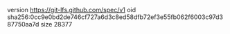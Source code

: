 version https://git-lfs.github.com/spec/v1
oid sha256:0cc9e0bd2de746cf727a6d3c8ed58dfb72ef3e55fb062f6003c97d387750aa7d
size 28377
